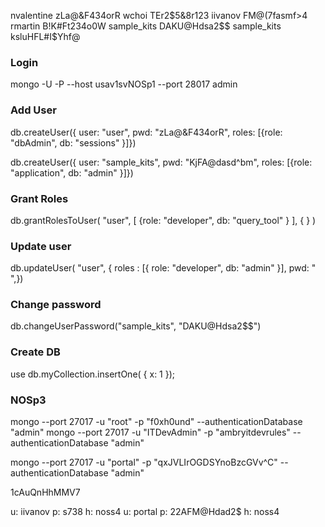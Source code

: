 nvalentine    zLa@&F434orR
wchoi         TEr2$5&8r123
iivanov       FM@(7fasmf>4
rmartin       B!K#Ft234o0W
sample_kits   DAKU@Hdsa2$$
sample_kits   ksluHFL#I$Yhf@

### Login

mongo -U <user> -P <pass> --host usav1svNOSp1 --port 28017 admin

### Add User 

db.createUser({ user: "user", pwd: "zLa@&F434orR", roles: [{role: "dbAdmin", db: "sessions" }]})

db.createUser({ user: "sample_kits", pwd: "KjFA@dasd^bm", roles: [{role: "application", db: "admin" }]})

### Grant Roles 

db.grantRolesToUser( "user", [ {role: "developer", db: "query_tool" } ], { <writeConcern> } )

### Update user 

db.updateUser( "user", { roles : [{ role: "developer", db: "admin" }], pwd: "    ",})

### Change password

db.changeUserPassword("sample_kits", "DAKU@Hdsa2$$")

### Create DB

use <Database>
db.myCollection.insertOne( { x: 1 });

### NOSp3

mongo --port 27017 -u "root" -p "f0xh0und" --authenticationDatabase "admin"
mongo --port 27017 -u "ITDevAdmin" -p "ambryitdevrules" --authenticationDatabase "admin"

mongo --port 27017 -u "portal" -p "qxJVLIrOGDSYnoBzcGVv^C" --authenticationDatabase "admin"


1cAuQnHhMMV7

u: iivanov p: s738 h: noss4
u: portal  p: 22AFM@Hdad2$ h: noss4